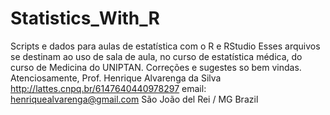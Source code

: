 # Statistics_With_R
Scripts e dados para aulas de estatística com o R e RStudio 
Esses arquivos se destinam ao uso de sala de aula, no curso de estatística médica, do curso de Medicina do UNIPTAN.
Correções e sugestes so bem vindas.
Atenciosamente,
Prof. Henrique Alvarenga da Silva
http://lattes.cnpq.br/6147640440978297
email: henriquealvarenga@gmail.com
São João del Rei / MG 
Brazil

